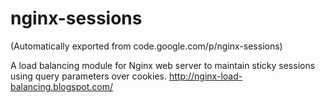 # nginx-sessions
(Automatically exported from code.google.com/p/nginx-sessions)

A	load balancing module for Nginx web server to maintain sticky sessions using query parameters over cookies. 
http://nginx-load-balancing.blogspot.com/



